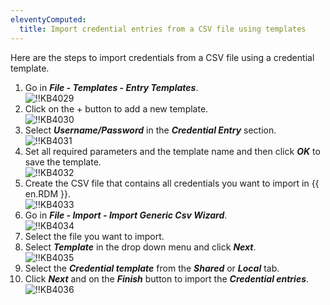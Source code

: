 ```yaml
---
eleventyComputed:
  title: Import credential entries from a CSV file using templates
---
```

Here are the steps to import credentials from a CSV file using a credential template.  

1. Go in ***File - Templates - Entry Templates***.  
![!!KB4029](https://webdevolutions.azureedge.net/docs/en/kb/KB4029.png)
1. Click on the + button to add a new template.  
![!!KB4030](https://webdevolutions.azureedge.net/docs/en/kb/KB4030.png)
1. Select ***Username/Password*** in the ***Credential Entry*** section.  
![!!KB4031](https://webdevolutions.azureedge.net/docs/en/kb/KB4031.png)
1. Set all required parameters and the template name and then click ***OK*** to save the template.  
![!!KB4032](https://webdevolutions.azureedge.net/docs/en/kb/KB4032.png)
1. Create the CSV file that contains all credentials you want to import in {{ en.RDM }}.  
![!!KB4033](https://webdevolutions.azureedge.net/docs/en/kb/KB4033.png)
1. Go in ***File - Import - Import Generic Csv Wizard***.  
![!!KB4034](https://webdevolutions.azureedge.net/docs/en/kb/KB4034.png)
1. Select the file you want to import.
1. Select ***Template*** in the drop down menu and click ***Next***.  
![!!KB4035](https://webdevolutions.azureedge.net/docs/en/kb/KB4035.png)
1. Select the ***Credential template*** from the ***Shared*** or ***Local*** tab.
1. Click ***Next*** and on the ***Finish*** button to import the ***Credential entries***.  
![!!KB4036](https://webdevolutions.azureedge.net/docs/en/kb/KB4036.png)
